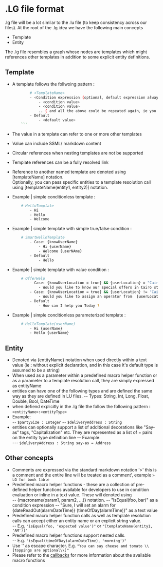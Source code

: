 # .LG file format
.lg file will be a lot similar to the .lu file (to keep consistency across our files). 
At the root of the .lg idea we have the following main concepts
- Template
- Entity

The .lg file resembles a graph whose nodes are templates which might references other templates in addition to some explicit entity definitions.

## Template
- A template follows the follwoing pattern :
    ```bash
            # <TemplateName>
            - <Condition expression (optional, default expression always evaluates to true)>
                - <condition value> 
                - <condition value>
                .. ( and all the above could be repeated again, ie you can have n condition expression and their values)
            - Default
                - <default value> 
        ```
- The value in a template can refer to one or more other templates
- Value can include SSML/ markdown content 
- Circular references when nesting templates are not be supported
- Template references can be a fully resolved link
- Reference to another named template are denoted using [templateName] notation.  
Optionally, you can pass specific entities to a template resolution call using [templateName(entity1, entity2)] notation. 

- Example | simple conditionless template :
    ```sh
        # HelloTemplate
            - Hi 
            - Hello
            - Welcome
    ```
- Example | simple template with simple true/false condition :
    ```sh
        # SmartHelloTemplate
            - Case: {knowUserName}
                - Hi {userName}
                - Welcome {userNAme}
            - Default
                - Hello
    ```
- Example | simple template with value condition :
    ```bash
        # OfferHelp
            - Case: {knowUserLocation = true} && {userLocation} = "Cairo"
                - Would you like to know our special offers in Cairo store ?
            - Case: {knowUserLocation = true} && {userLocation} != "Cairo"
                - Would you like to assign an operator from  {userLocation} store to help you ?
            - Default
                - How can I help you Today ?
    ```
- Example | simple conditionless parameterized template :
    ```sh
        # HelloTemplate(userName)
            - Hi {userName}
            - Hello {userName}
    ```
## Entity
- Denoted via {entityName} notation when used directly within a text value (ie : without explicit declaration, and in this case it's default type is assumed to be a string)
- When used as a parameter within a predefined macro helper function or as a parameter to a template resolution call, they are simply expressed as entityName 
- entities can have one of the following types and are defined the same way as they are defined in LU files. 
    -- Types: String, Int, Long, Float, Double, Bool, DateTime 
- when defiend explicitly in the .lg file the follow the following pattern :
`<entityName>:<entityType> `    
- Example:  
    -- `$partySize : Integer` 
    -- `$deliveryAddress : String` 
- entities can optionally support a list of additional decorations like "Say-as" tags, "Capitalization" etc. They are represented as a list of <attribute>=<value> pairs on the entity type definition line 
    -- Example:  
        --- `$deliveryAddress : String say-as = Address` 
## Other concepts
- Comments are expressed via the standard markdown notation '>' this is a comment and the entire line will be treated as a comment', example ```> LG for book table```
- Predefined macro helper functions - these are a collection of pre-defined helper functions available for developers to use in condition evaluation or inline in a text value. These will denoted using    
    -- {macroname(param1, param2, …)} notation. 
    -- "isEqual(foo, bar)" as a condition expression 
    -- "Sure, I will set an alarm for {dateReadOut(alarmDateTime)} {timeOfDay(alarmTime)}" as a text value
- Predefined macro helper function calls as well as template resolution calls can accept either an entity name or an explicit string value.  
    -- E.g. ```"isEqual(foo, 'expected value')"``` or ```"[templateName(entity1, 'AM')]" ```
- Predefined macro helper functions support nested calls.  
    -- E.g. ```"isEqual(timeOfDay(alarmDateTime), 'morning')" ```
- Use '\' as escape character. E.g. ```"You can say cheese and tomato \\[toppings are optional\\]" ```
- Please refer to the [callbacks](https://github.com/Microsoft/botbuilder-tools/tree/mslg/packages/MSLG/docs/callbacks.md) for more information about the available macro functions 
